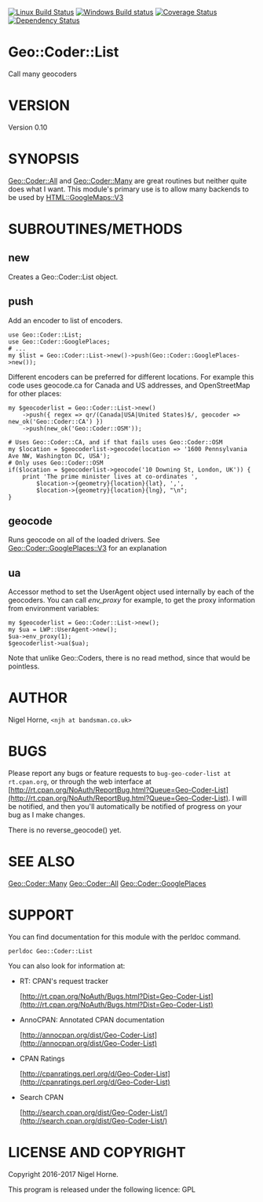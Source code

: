 [![Linux Build Status](https://travis-ci.org/nigelhorne/Geo-Coder-List.svg?branch=master)](https://travis-ci.org/nigelhorne/Geo-Coder-List)
[![Windows Build status](https://ci.appveyor.com/api/projects/status/naayd09612e10llw/branch/master?svg=true)](https://ci.appveyor.com/project/nigelhorne/geo-coder-list/branch/master)
[![Coverage Status](https://coveralls.io/repos/github/nigelhorne/Geo-Coder-List/badge.svg?branch=master)](https://coveralls.io/github/nigelhorne/Geo-Coder-List?branch=master)
[![Dependency Status](https://dependencyci.com/github/nigelhorne/Geo-Coder-List/badge)](https://dependencyci.com/github/nigelhorne/Geo-Coder-List)

# Geo::Coder::List

Call many geocoders

# VERSION

Version 0.10

# SYNOPSIS

[Geo::Coder::All](https://metacpan.org/pod/Geo::Coder::All) and [Geo::Coder::Many](https://metacpan.org/pod/Geo::Coder::Many) are great routines but neither quite does what I want.
This module's primary use is to allow many backends to be used by [HTML::GoogleMaps::V3](https://metacpan.org/pod/HTML::GoogleMaps::V3)

# SUBROUTINES/METHODS

## new

Creates a Geo::Coder::List object.

## push

Add an encoder to list of encoders.

    use Geo::Coder::List;
    use Geo::Coder::GooglePlaces;
    # ...
    my $list = Geo::Coder::List->new()->push(Geo::Coder::GooglePlaces->new());

Different encoders can be preferred for different locations.
For example this code uses geocode.ca for Canada and US addresses,
and OpenStreetMap for other places:

    my $geocoderlist = Geo::Coder::List->new()
        ->push({ regex => qr/(Canada|USA|United States)$/, geocoder => new_ok('Geo::Coder::CA') })
        ->push(new_ok('Geo::Coder::OSM'));

    # Uses Geo::Coder::CA, and if that fails uses Geo::Coder::OSM
    my $location = $geocoderlist->geocode(location => '1600 Pennsylvania Ave NW, Washington DC, USA');
    # Only uses Geo::Coder::OSM
    if($location = $geocoderlist->geocode('10 Downing St, London, UK')) {
        print 'The prime minister lives at co-ordinates ', 
            $location->{geometry}{location}{lat}, ',',
            $location->{geometry}{location}{lng}, "\n";
    }

## geocode

Runs geocode on all of the loaded drivers.
See [Geo::Coder::GooglePlaces::V3](https://metacpan.org/pod/Geo::Coder::GooglePlaces::V3) for an explanation

## ua

Accessor method to set the UserAgent object used internally by each of the geocoders. You
can call _env\_proxy_ for example, to get the proxy information from
environment variables:

    my $geocoderlist = Geo::Coder::List->new();
    my $ua = LWP::UserAgent->new();
    $ua->env_proxy(1);
    $geocoderlist->ua($ua);

Note that unlike Geo::Coders, there is no read method, since that would be pointless.

# AUTHOR

Nigel Horne, `<njh at bandsman.co.uk>`

# BUGS

Please report any bugs or feature requests to `bug-geo-coder-list at rt.cpan.org`,
or through the web interface at
[http://rt.cpan.org/NoAuth/ReportBug.html?Queue=Geo-Coder-List](http://rt.cpan.org/NoAuth/ReportBug.html?Queue=Geo-Coder-List).
I will be notified, and then you'll
automatically be notified of progress on your bug as I make changes.

There is no reverse\_geocode() yet.

# SEE ALSO

[Geo::Coder::Many](https://metacpan.org/pod/Geo::Coder::Many)
[Geo::Coder::All](https://metacpan.org/pod/Geo::Coder::All)
[Geo::Coder::GooglePlaces](https://metacpan.org/pod/Geo::Coder::GooglePlaces)

# SUPPORT

You can find documentation for this module with the perldoc command.

    perldoc Geo::Coder::List

You can also look for information at:

- RT: CPAN's request tracker

    [http://rt.cpan.org/NoAuth/Bugs.html?Dist=Geo-Coder-List](http://rt.cpan.org/NoAuth/Bugs.html?Dist=Geo-Coder-List)

- AnnoCPAN: Annotated CPAN documentation

    [http://annocpan.org/dist/Geo-Coder-List](http://annocpan.org/dist/Geo-Coder-List)

- CPAN Ratings

    [http://cpanratings.perl.org/d/Geo-Coder-List](http://cpanratings.perl.org/d/Geo-Coder-List)

- Search CPAN

    [http://search.cpan.org/dist/Geo-Coder-List/](http://search.cpan.org/dist/Geo-Coder-List/)

# LICENSE AND COPYRIGHT

Copyright 2016-2017 Nigel Horne.

This program is released under the following licence: GPL
